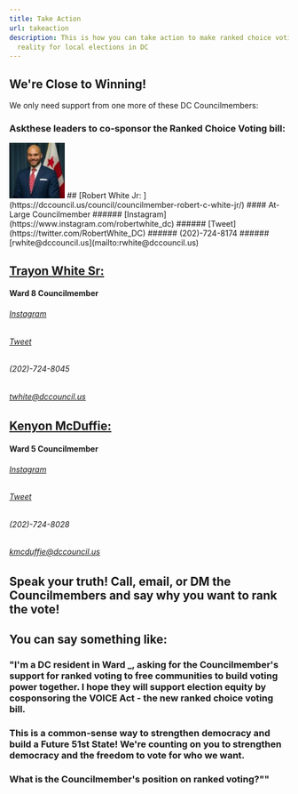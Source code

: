```yaml
---
title: Take Action
url: takeaction
description: This is how you can take action to make ranked choice voting a
  reality for local elections in DC
---
```

## We're Close to Winning!

We only need support from one more of these DC Councilmembers:

### Ask​ these leaders to co-sponsor the Ranked Choice Voting bill:
  
<img src="https://raw.githubusercontent.com/RanktheVote-DC/rtvdc_website/master/src/static/img/cm-robert-white-picture.jpg?token=AS5JC24YZZHAVZYUNL4ERBLANXU7M" alt="Robert White Photo" width="100" height="100"/>
## [Robert White Jr: ](https://dccouncil.us/council/councilmember-robert-c-white-jr/)
#### At-Large Councilmember
###### [Instagram](https://www.instagram.com/robertwhite_dc)
###### [Tweet](https://twitter.com/RobertWhite_DC)
###### (202)-724-8174
###### [rwhite@dccouncil.us](mailto:rwhite@dccouncil.us)


## [Trayon White Sr: ](https://dccouncil.us/council/councilmember-trayon-white-sr/)
#### Ward 8 Councilmember
###### [Instagram](https://www.instagram.com/trayonwhite)
###### [Tweet](https://twitter.com/trayonwhite)
###### (202)-724-8045
###### [twhite@dccouncil.us](mailto:twhite@dccouncil.us)


## [Kenyon McDuffie: ](https://dccouncil.us/council/kenyan-mcduffie/)
#### Ward 5 Councilmember
###### [Instagram](https://www.instagram.com/cm_mcduffie/)
###### [Tweet](https://twitter.com/CM_McDuffie)
###### (202)-724-8028
###### [kmcduffie@dccouncil.us](mailto:kmcduffie@dccouncil.us)


## Speak your truth! Call, email, or DM the Councilmembers and say why you want to rank the vote!
## You can say something like:

### "I'm a DC resident in Ward _, asking for the Councilmember's support for ranked voting to free communities to build voting power together. I hope they will support election equity by cosponsoring the VOICE Act - the new ranked choice voting bill.

### This is a common-sense way to strengthen democracy and build a Future 51st State! We're counting on you to strengthen democracy and the freedom to vote for who we want.

### What is the Councilmember's position on ranked voting?""
